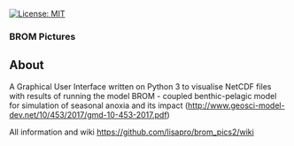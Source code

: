 [![License: MIT](https://img.shields.io/badge/License-MIT-yellow.svg)](https://opensource.org/licenses/MIT)

### BROM Pictures  
## About
A Graphical User Interface written on Python 3 to visualise NetCDF files with results of running the model BROM - coupled benthic-pelagic model for simulation of seasonal anoxia and its impact (http://www.geosci-model-dev.net/10/453/2017/gmd-10-453-2017.pdf) 

All information and wiki https://github.com/lisapro/brom_pics2/wiki 
